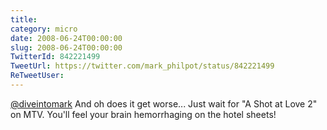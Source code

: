 ```yaml
---
title: 
category: micro
date: 2008-06-24T00:00:00
slug: 2008-06-24T00:00:00
TwitterId: 842221499
TweetUrl: https://twitter.com/mark_philpot/status/842221499
ReTweetUser: 
---
```


[@diveintomark](https://twitter.com/diveintomark) And oh does it get worse... Just wait for "A Shot at Love 2" on MTV.  You'll feel your brain hemorrhaging on the hotel sheets!